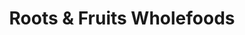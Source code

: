 ---
title: "Roots & Fruits Wholefoods"
url: /glasgow/roots-and-fruits-wholefoods/
shop: greengrocer
---